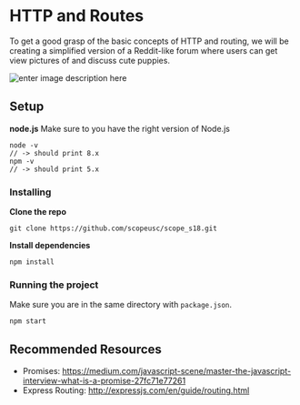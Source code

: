 # HTTP and Routes

To get a good grasp of the basic concepts of HTTP and routing, we will be creating a simplified version of a Reddit-like forum where users can get view pictures of and discuss cute puppies.

![enter image description here](https://scontent-lax3-1.xx.fbcdn.net/v/t31.0-8/20507398_493223817679381_4732876059136539753_o.jpg?oh=28f6f745e6df63cd34d401fd4dc6f098&oe=5AF9A831)
## Setup
**node.js**
Make sure to you have the right version of Node.js
```
node -v
// -> should print 8.x
npm -v
// -> should print 5.x
```
### Installing
**Clone the repo**
```
git clone https://github.com/scopeusc/scope_s18.git
```
**Install dependencies**
```
npm install
```

### Running the project
Make sure you are in the same directory with `package.json`.
```
npm start
```

## Recommended Resources

 - Promises: https://medium.com/javascript-scene/master-the-javascript-interview-what-is-a-promise-27fc71e77261
 - Express Routing: http://expressjs.com/en/guide/routing.html
